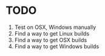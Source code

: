 # TODO

1.   Test on OSX, Windows manually
1.   Find a way to get Linux builds
1.   Find a way to get OSX builds
1.   Find a way to get Windows builds
